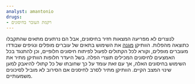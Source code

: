 ```yaml
---
analyst: amantonio
drugs:
- רקמת העובר בחיסונים
---
```


לנוצרים לא מפריעה המצאות חזיר בחיסונים, אבל הם נרתעים מתאים שהתקבלו כתוצאה מהפלות. הוותיקן [מגנה](http://www.immunize.org/talking-about-vaccines/vaticandocument.htm) את השימוש בתאים של עוברים מופלים ונגיפים שבודדו מעוברים מופלים, וקורא לכל הקתולים לפעול לפיתוח חיסונים חלופיים, וכן להתנגד בכל האמצעים לחיסונים המכילים תוצרי הפלה.
בשל היעדר חלופות הוותיקן מתיר את השימוש בחיסונים האלה, אך עם זאת עומד על כך שחובתו של כל קתולי להיאבק למען שינוי המצב הקיים. הוותיקן מתיר לסרב לחיסנים אם הסירוב לא מוביל לסיכונים משמעותיים.
